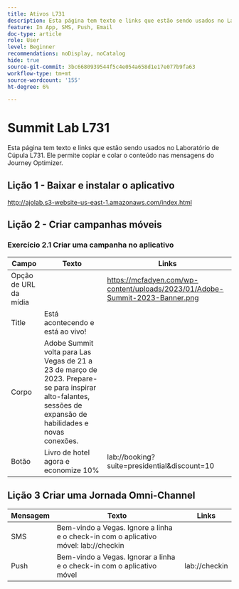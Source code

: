 ```yaml
---
title: Ativos L731
description: Esta página tem texto e links que estão sendo usados no Laboratório de Cúpula L731.
feature: In App, SMS, Push, Email
doc-type: article
role: User
level: Beginner
recommendations: noDisplay, noCatalog
hide: true
source-git-commit: 3bc6680939544f5c4e054a658d1e17e077b9fa63
workflow-type: tm+mt
source-wordcount: '155'
ht-degree: 6%

---
```



# Summit Lab L731

Esta página tem texto e links que estão sendo usados no Laboratório de Cúpula L731. Ele permite copiar e colar o conteúdo nas mensagens do Journey Optimizer.

## Lição 1 - Baixar e instalar o aplicativo

http://ajolab.s3-website-us-east-1.amazonaws.com/index.html

## Lição 2 - Criar campanhas móveis

### Exercício 2.1 Criar uma campanha no aplicativo

| Campo | Texto | Links |
|----|----|----|
| Opção de URL da mídia |  | https://mcfadyen.com/wp-content/uploads/2023/01/Adobe-Summit-2023-Banner.png |
| Title | Está acontecendo e está ao vivo! |  |
| Corpo | Adobe Summit volta para Las Vegas de 21 a 23 de março de 2023. Prepare-se para inspirar alto-falantes, sessões de expansão de habilidades e novas conexões. |  |
| Botão | Livro de hotel agora e economize 10% | lab://booking?suite=presidential&amp;discount=10 |


## Lição 3 Criar uma Jornada Omni-Channel

| Mensagem | Texto | Links |
|----|----|----|
| SMS | Bem-vindo a Vegas. Ignore a linha e o check-in com o aplicativo móvel: lab://checkin |  |
| Push | Bem-vindo a Vegas. Ignorar a linha e o check-in com o aplicativo móvel | lab://checkin |
